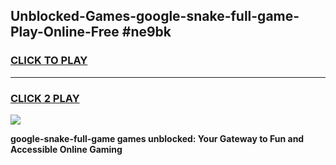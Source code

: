 
## Unblocked-Games-google-snake-full-game-Play-Online-Free #ne9bk
<h3>
<a href="https://us.freeplayer.one?title=google-snake-full-game&ref=10M">CLICK TO PLAY</a></h3>
<hr>

<h3>
<a href="https://us.freeplayer.one?title=google-snake-full-game&ref=10M">CLICK 2 PLAY</a>
  
</h3>

<a href="https://us.freeplayer.one?title=google-snake-full-game&ref=10M"><img src="https://clearcache.store/games.png"></a>


**google-snake-full-game games unblocked: Your Gateway to Fun and Accessible Online Gaming**
